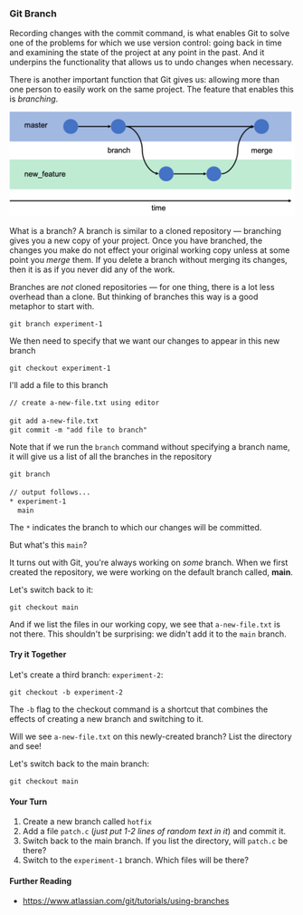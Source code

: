 ### Git Branch

Recording changes with the commit command, is what enables Git to solve one of the problems for which we use version control: going back in time and examining the state of the project at any point in the past. And it underpins the functionality that allows us to undo changes when necessary.

There is another important function that Git gives us: allowing more than one person to easily work on the same project. The feature that enables this is _branching_.

![git branch image](images/branch.png)

What is a branch? A branch is similar to a cloned repository &mdash; branching gives you a new copy of your project. Once you have branched, the changes you make do not effect your original working copy unless at some point you _merge_ them. If you delete a branch without merging its changes, then it is as if you never did any of the work.

Branches are _not_ cloned repositories &mdash; for one thing, there is a lot less overhead than a clone. But thinking of branches this way is a good metaphor to start with.

```
git branch experiment-1
```

We then need to specify that we want our changes to appear in this new branch

```
git checkout experiment-1
```

I'll add a file to this branch

```
// create a-new-file.txt using editor

git add a-new-file.txt
git commit -m "add file to branch"
```

Note that if we run the `branch` command without specifying a branch name, it will give us a list of all the branches in the repository

```
git branch

// output follows...
* experiment-1
  main
```

The `*` indicates the branch to which our changes will be committed.

But what's this `main`?

It turns out with Git, you're always working on _some_ branch. When we first created the repository, we were working on the default branch called, **main**. 

Let's switch back to it:

```
git checkout main
```

And if we list the files in our working copy, we see that `a-new-file.txt` is not there. This shouldn't be surprising: we didn't add it to the `main` branch.

#### Try it Together

Let's create a third branch: `experiment-2`:

```
git checkout -b experiment-2
```

The `-b` flag to the checkout command is a shortcut that combines the effects of creating a new branch and switching to it.

Will we see `a-new-file.txt` on this newly-created branch? List the directory and see!

Let's switch back to the main branch:

```
git checkout main
```

#### Your Turn

1. Create a new branch called `hotfix`
2. Add a file `patch.c` (_just put 1-2 lines of random text in it_) and commit it.
3. Switch back to the main branch. If you list the  directory, will `patch.c` be there?
4. Switch to the `experiment-1` branch. Which files will be there?

#### Further Reading

- https://www.atlassian.com/git/tutorials/using-branches


